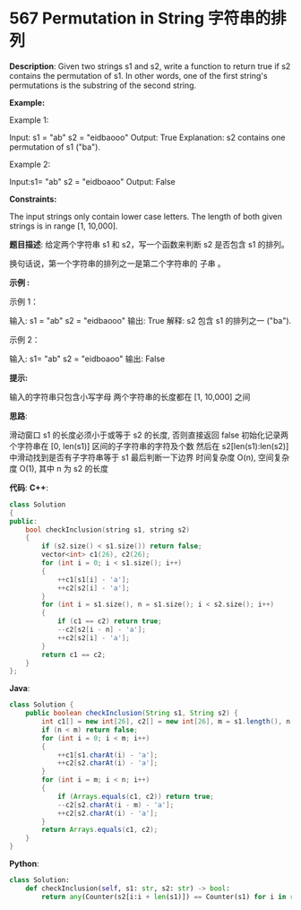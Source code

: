 # 567 Permutation in String 字符串的排列

__Description__:
Given two strings s1 and s2, write a function to return true if s2 contains the permutation of s1. In other words, one of the first string's permutations is the substring of the second string.

__Example:__

Example 1:

Input: s1 = "ab" s2 = "eidbaooo"
Output: True
Explanation: s2 contains one permutation of s1 ("ba").

Example 2:

Input:s1= "ab" s2 = "eidboaoo"
Output: False

__Constraints:__

The input strings only contain lower case letters.
The length of both given strings is in range [1, 10,000].

__题目描述__:
给定两个字符串 s1 和 s2，写一个函数来判断 s2 是否包含 s1 的排列。

换句话说，第一个字符串的排列之一是第二个字符串的 子串 。

__示例 :__

示例 1：

输入: s1 = "ab" s2 = "eidbaooo"
输出: True
解释: s2 包含 s1 的排列之一 ("ba").

示例 2：

输入: s1= "ab" s2 = "eidboaoo"
输出: False

__提示:__

输入的字符串只包含小写字母
两个字符串的长度都在 [1, 10,000] 之间

__思路__:

滑动窗口
s1 的长度必须小于或等于 s2 的长度, 否则直接返回 false
初始化记录两个字符串在 [0, len(s1)] 区间的子字符串的字符及个数
然后在 s2[len(s1):len(s2)] 中滑动找到是否有子字符串等于 s1
最后判断一下边界
时间复杂度 O(n), 空间复杂度 O(1), 其中 n 为 s2 的长度

__代码__:
__C++__:

```C++
class Solution 
{
public:
    bool checkInclusion(string s1, string s2) 
    {
        if (s2.size() < s1.size()) return false;
        vector<int> c1(26), c2(26);
        for (int i = 0; i < s1.size(); i++)
        {
            ++c1[s1[i] - 'a'];
            ++c2[s2[i] - 'a'];
        }
        for (int i = s1.size(), n = s1.size(); i < s2.size(); i++)
        {
            if (c1 == c2) return true;
            --c2[s2[i - n] - 'a'];
            ++c2[s2[i] - 'a'];
        }
        return c1 == c2;
    }
};
```

__Java__:

```Java
class Solution {
    public boolean checkInclusion(String s1, String s2) {
        int c1[] = new int[26], c2[] = new int[26], m = s1.length(), n = s2.length();
        if (n < m) return false;
        for (int i = 0; i < m; i++)
        {
            ++c1[s1.charAt(i) - 'a'];
            ++c2[s2.charAt(i) - 'a'];
        }
        for (int i = m; i < n; i++)
        {
            if (Arrays.equals(c1, c2)) return true;
            --c2[s2.charAt(i - m) - 'a'];
            ++c2[s2.charAt(i) - 'a'];
        }
        return Arrays.equals(c1, c2);
    }
}
```

__Python__:

```Python
class Solution:
    def checkInclusion(self, s1: str, s2: str) -> bool:
        return any(Counter(s2[i:i + len(s1)]) == Counter(s1) for i in range(len(s2) - len(s1) + 1)) if len(s2) >= len(s1) else False
```
